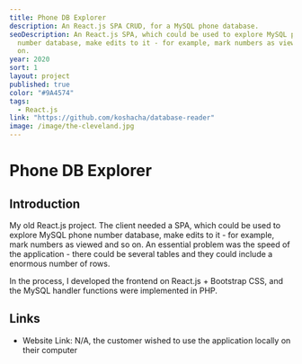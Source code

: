 ```yaml
---
title: Phone DB Explorer
description: An React.js SPA CRUD, for a MySQL phone database.
seoDescription: An React.js SPA, which could be used to explore MySQL phone
  number database, make edits to it - for example, mark numbers as viewed and so
  on.
year: 2020
sort: 1
layout: project
published: true
color: "#9A4574"
tags:
  - React.js
link: "https://github.com/koshacha/database-reader"
image: /image/the-cleveland.jpg
---
```


# Phone DB Explorer

## Introduction

My old React.js project. The client needed a SPA, which could be used to explore MySQL phone number database, make edits to it - for example, mark numbers as viewed and so on. An essential problem was the speed of the application - there could be several tables and they could include a enormous number of rows.

In the process, I developed the frontend on React.js + Bootstrap CSS, and the MySQL handler functions were implemented in PHP.

## Links

- Website Link: N/A, the customer wished to use the application locally on their computer
